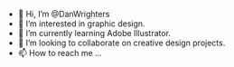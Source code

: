 - 👋 Hi, I’m @DanWrighters
- 👀 I’m interested in graphic design.
- 🌱 I’m currently learning Adobe Illustrator.
- 💞️ I’m looking to collaborate on creative design projects.
- 📫 How to reach me ...

<!---
DanWrighters/DanWrighters is a ✨ special ✨ repository because its `README.md` (this file) appears on your GitHub profile.
You can click the Preview link to take a look at your changes.
--->
